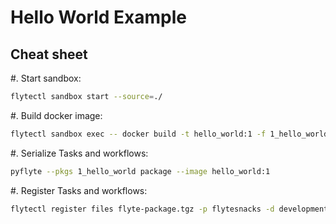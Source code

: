 # Hello World Example

## Cheat sheet
#. Start sandbox:
   
   ```bash
   flytectl sandbox start --source=./
   ```
#. Build docker image:
   
   ```bash
   flytectl sandbox exec -- docker build -t hello_world:1 -f 1_hello_world.Dockerfile .
   ```

#. Serialize Tasks and workflows:

   ```bash
   pyflyte --pkgs 1_hello_world package --image hello_world:1
   ```

#. Register Tasks and workflows:

   ```bash
   flytectl register files flyte-package.tgz -p flytesnacks -d development --archive --version v2
   ```
